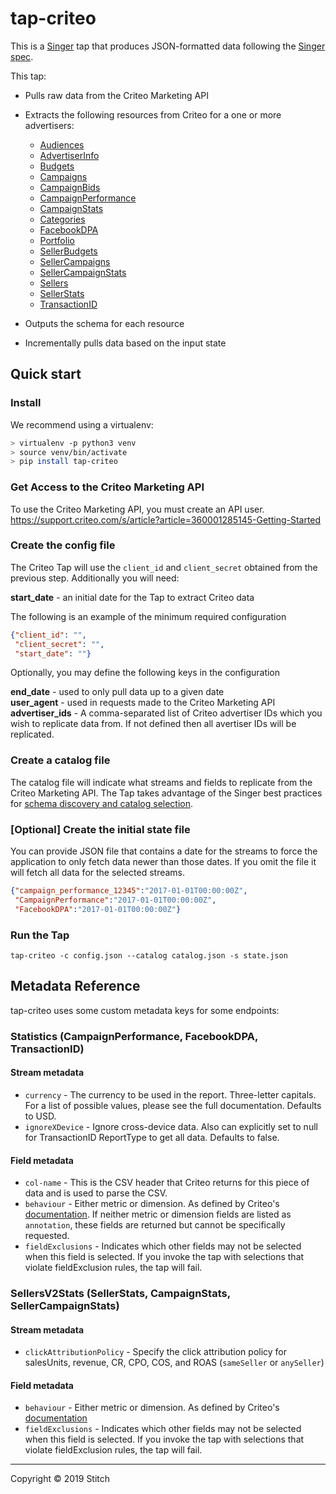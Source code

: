 # tap-criteo

This is a [Singer](https://singer.io) tap that produces JSON-formatted data following the [Singer spec](https://github.com/singer-io/getting-started/blob/master/SPEC.md).

This tap:
- Pulls raw data from the Criteo Marketing API
- Extracts the following resources from Criteo for a one or more advertisers:
  - [Audiences](https://api.criteo.com/marketing/swagger/ui/index#!/Audiences/Audiences_GetAudiences)
  - [AdvertiserInfo](https://api.criteo.com/marketing/swagger/ui/index#!/SellersV2/SellersV2_GetAdvertisers)
  - [Budgets](https://api.criteo.com/marketing/swagger/ui/index#!/Budgets/Budgets_Get)
  - [Campaigns](https://api.criteo.com/marketing/swagger/ui/index#!/Campaigns/Campaigns_GetCampaigns)
  - [CampaignBids](https://api.criteo.com/marketing/swagger/ui/index#!/Campaigns/Campaigns_GetBids)
  - [CampaignPerformance](https://api.criteo.com/marketing/swagger/ui/index#!/Statistics/Statistics_GetStats)
  - [CampaignStats](https://api.criteo.com/marketing/swagger/ui/index#!/SellersV2Stats/SellersV2Stats_Campaigns)
  - [Categories](https://api.criteo.com/marketing/swagger/ui/index#!/Categories/Categories_GetCategories)
  - [FacebookDPA](https://api.criteo.com/marketing/swagger/ui/index#!/Statistics/Statistics_GetStats)
  - [Portfolio](https://api.criteo.com/marketing/swagger/ui/index#!/Portfolio/Portfolio_GetPortfolio)
  - [SellerBudgets](https://api.criteo.com/marketing/swagger/ui/index#!/SellersV2/SellersV2_GetSellerBudgets)
  - [SellerCampaigns](https://api.criteo.com/marketing/swagger/ui/index#!/SellersV2/SellersV2_GetSellerCampaigns)
  - [SellerCampaignStats](https://api.criteo.com/marketing/swagger/ui/index#!/SellersV2Stats/SellersV2Stats_SellerCampaigns)
  - [Sellers](https://api.criteo.com/marketing/swagger/ui/index#!/SellersV2/SellersV2_GetSellers)
  - [SellerStats](https://api.criteo.com/marketing/swagger/ui/index#!/SellersV2Stats/SellersV2Stats_Sellers)
  - [TransactionID](https://api.criteo.com/marketing/swagger/ui/index#!/Statistics/Statistics_GetStats)


- Outputs the schema for each resource
- Incrementally pulls data based on the input state

## Quick start

### Install

We recommend using a virtualenv:

```bash
> virtualenv -p python3 venv
> source venv/bin/activate
> pip install tap-criteo
```

### Get Access to the Criteo Marketing API

To use the Criteo Marketing API, you must create an API user.
https://support.criteo.com/s/article?article=360001285145-Getting-Started

### Create the config file

The Criteo Tap will use the `client_id` and `client_secret` obtained from the previous step. Additionally you will need:

  **start_date** - an initial date for the Tap to extract Criteo data

The following is an example of the minimum required configuration

```json
{"client_id": "",
 "client_secret": "",
 "start_date": ""}
```

Optionally, you may define the following keys in the configuration

  **end_date** - used to only pull data up to a given date  
  **user_agent** - used in requests made to the Criteo Marketing API  
  **advertiser_ids** - A comma-separated list of Criteo advertiser IDs which you wish to replicate data from. If not defined then all avertiser IDs will be replicated.  

### Create a catalog file

The catalog file will indicate what streams and fields to replicate from the Criteo Marketing API. The Tap takes advantage of the Singer best practices for [schema discovery and catalog selection](https://github.com/singer-io/getting-started/blob/master/docs/DISCOVERY_MODE.md#the-catalog).

### [Optional] Create the initial state file

You can provide JSON file that contains a date for the streams to force the application to only fetch data newer than those dates. If you omit the file it will fetch all data for the selected streams.

```json
{"campaign_performance_12345":"2017-01-01T00:00:00Z",
 "CampaignPerformance":"2017-01-01T00:00:00Z",
 "FacebookDPA":"2017-01-01T00:00:00Z"}
```

### Run the Tap

`tap-criteo -c config.json --catalog catalog.json -s state.json`

## Metadata Reference

tap-criteo uses some custom metadata keys for some endpoints:

### Statistics (CampaignPerformance, FacebookDPA, TransactionID)

#### Stream metadata

* `currency` - The currency to be used in the report. Three-letter capitals. For a list of possible values, please see the full documentation. Defaults to USD.
* `ignoreXDevice` - Ignore cross-device data. Also can explicitly set to null for TransactionID ReportType to get all data. Defaults to false.

#### Field metadata

* `col-name` - This is the CSV header that Criteo returns for this piece of data and is used to parse the CSV.
* `behaviour` - Either metric or dimension. As defined by Criteo's [documentation](https://support.criteo.com/s/article?article=360001362485-Retrieve-statistics). If neither metric or dimension fields are listed as `annotation`, these fields are returned but cannot be specifically requested.
* `fieldExclusions` - Indicates which other fields may not be selected when this field is selected. If you invoke the tap with selections that violate fieldExclusion rules, the tap will fail.

### SellersV2Stats (SellerStats, CampaignStats, SellerCampaignStats)

#### Stream metadata

* `clickAttributionPolicy` - Specify the click attribution policy for salesUnits, revenue, CR, CPO, COS, and ROAS (`sameSeller` or `anySeller`)

#### Field metadata

* `behaviour` - Either metric or dimension. As defined by Criteo's [documentation](https://api.criteo.com/marketing/swagger/ui/index#/SellersV2Stats)
* `fieldExclusions` - Indicates which other fields may not be selected when this field is selected. If you invoke the tap with selections that violate fieldExclusion rules, the tap will fail.

---

Copyright &copy; 2019 Stitch
